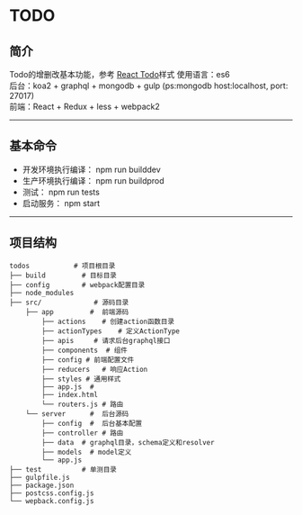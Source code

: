 # TODO


## 简介
Todo的增删改基本功能，参考 [React Todo](http://todomvc.com/examples/react/#/)样式
使用语言：es6  
后台：koa2 + graphql + mongodb + gulp (ps:mongodb host:localhost, port: 27017)  
前端：React + Redux + less + webpack2

---

## 基本命令
- 开发环境执行编译： npm run builddev
- 生产环境执行编译： npm run buildprod
- 测试： npm run tests
- 启动服务： npm start

---
## 项目结构

```
todos           # 项目根目录
├── build         # 目标目录
├── config        # webpack配置目录
├── node_modules
├── src/             # 源码目录
    ├── app         #  前端源码
        ├── actions    # 创建action函数目录
        ├── actionTypes    # 定义ActionType 
        ├── apis     # 请求后台graphql接口 
        ├── components  # 组件
        ├── config # 前端配置文件
        ├── reducers   # 响应Action
        ├── styles # 通用样式
        ├── app.js  # 
        ├── index.html
        └── routers.js # 路由
    └── server      #  后台源码
        ├── config  #  后台基本配置
        ├── controller # 路由 
        ├── data  # graphql目录，schema定义和resolver
        ├── models  # model定义
        └── app.js 
├── test          # 单测目录
├── gulpfile.js
├── package.json
├── postcss.config.js
└── wepback.config.js
```


